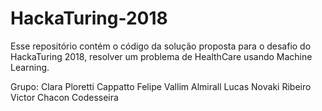 # HackaTuring-2018

Esse repositório contém o código da solução proposta para o desafio do HackaTuring 2018, resolver um problema de HealthCare usando Machine Learning.

Grupo:
Clara Ploretti Cappatto
Felipe Vallim Almirall
Lucas Novaki Ribeiro
Victor Chacon Codesseira
